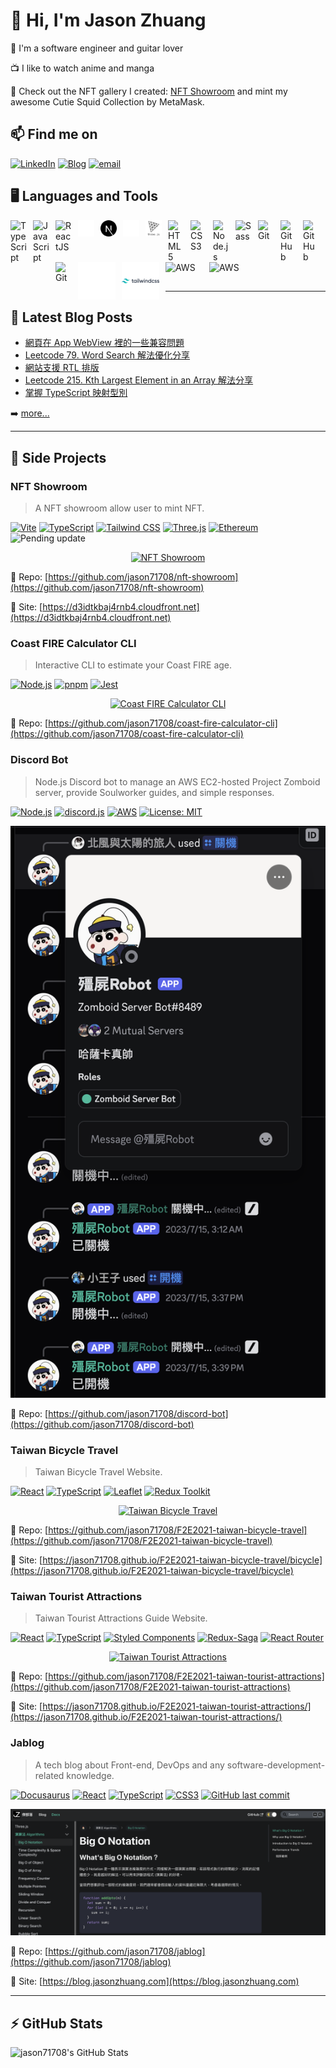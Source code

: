 # 👋 Hi, I'm Jason Zhuang

🎸 I'm a software engineer and guitar lover

📺 I like to watch anime and manga

🌄 Check out the NFT gallery I created: [NFT Showroom](https://d3idtkbaj4rnb4.cloudfront.net) and mint my awesome Cutie Squid Collection by MetaMask.

## 📫 Find me on

[![LinkedIn](https://img.shields.io/badge/-LinkedIn-0A66C2?style=for-the-badge&logo=linkedin&labelColor=0A66C2)](https://www.linkedin.com/in/jason-bocheng-zhuang/)
[![Blog](https://img.shields.io/badge/-Blog-3F51B5?style=for-the-badge&logo=docusaurus&labelColor=3F51B5&logoColor=FFF)](https://blog.jasonzhuang.com)
[![email](https://img.shields.io/badge/-email-000?style=for-the-badge&logo=gmail&labelColor=000)](mailto:jason71708@gmail.com)

## 🖥️ Languages and Tools

<img align="left" alt="TypeScript" width="26px" src="https://cdn-icons-png.flaticon.com/512/5968/5968381.png" style="padding-right:10px;" />

<img align="left" alt="JavaScript" width="26px" src="https://cdn.jsdelivr.net/gh/devicons/devicon/icons/javascript/javascript-original.svg" style="padding-right:10px;" />

<img align="left" alt="ReactJS" width="26px" src="https://cdn.jsdelivr.net/gh/devicons/devicon/icons/react/react-original.svg" style="padding-right:10px;" />

[<img align="left" alt="NextJS" width="26px" src="./img/nextjs-light.svg" style="padding-right:10px;" />](https://nextjs.org#gh-dark-mode-only)
[<img align="left" alt="NextJS" width="26px" src="./img/nextjs-dark.svg" style="padding-right:10px;" />](https://nextjs.org#gh-light-mode-only)

[<img align="left" alt="ThreeJS" width="26px" src="./img/threejs-light.svg" style="padding-right:10px;" />](https://threejs.org#gh-dark-mode-only)
[<img align="left" alt="ThreeJS" width="26px" src="./img/threejs-dark.svg" style="padding-right:10px;" />](https://threejs.org#gh-light-mode-only)

<!-- <img align="left" alt="HTML5" width="26px" src="" style="padding-right:10px;" />
<img align="left" alt="HTML5" width="26px" src="" style="padding-right:10px;" /> -->

<img align="left" alt="HTML5" width="26px" src="https://cdn.jsdelivr.net/gh/devicons/devicon/icons/html5/html5-original.svg" style="padding-right:10px;" />

<img align="left" alt="CSS3" width="26px" src="https://cdn.jsdelivr.net/gh/devicons/devicon/icons/css3/css3-original.svg" style="padding-right:10px;" />

<img align="left" alt="Node.js" width="26px" src="https://cdn.jsdelivr.net/gh/devicons/devicon/icons/nodejs/nodejs-original.svg" style="padding-right:10px;" />

<img align="left" alt="Sass" width="26px" src="https://cdn.jsdelivr.net/gh/devicons/devicon/icons/sass/sass-original.svg" style="padding-right:10px;" />

<img align="left" alt="Git" width="26px" src="https://cdn.jsdelivr.net/gh/devicons/devicon/icons/git/git-original.svg" style="padding-right:10px;" />

[<img align="left" alt="GitHub" width="26px" src="https://user-images.githubusercontent.com/3369400/139447912-e0f43f33-6d9f-45f8-be46-2df5bbc91289.png" style="padding-right:10px;" />](https://github.com/jason71708#gh-dark-mode-only)
[<img align="left" alt="GitHub" width="26px" src="https://user-images.githubusercontent.com/3369400/139448065-39a229ba-4b06-434b-bc67-616e2ed80c8f.png" style="padding-right:10px;" />](https://github.com/jason71708#gh-light-mode-only)

<img align="left" alt="Git" width="26px" src="https://cdn.jsdelivr.net/gh/devicons/devicon/icons/docker/docker-plain-wordmark.svg" style="padding-right:10px;" />

<br />
<br />

[<img align="left" alt="TailwindCSS" width="60px" src="./img/tailwindcss-light.svg" style="padding-right:10px;" />](https://tailwindcss.com#gh-dark-mode-only)
[<img align="left" alt="TailwindCSS" width="60px" src="./img/tailwindcss-dark.svg" style="padding-right:10px;" />](https://tailwindcss.com#gh-light-mode-only)

[<img align="left" alt="AWS" width="60px" src="https://cdn.jsdelivr.net/gh/devicons/devicon/icons/amazonwebservices/amazonwebservices-plain-wordmark.svg" style="padding-right:10px;" />](#gh-dark-mode-only)
[<img align="left" alt="AWS" width="60px" src="https://cdn.jsdelivr.net/gh/devicons/devicon/icons/amazonwebservices/amazonwebservices-original-wordmark.svg" style="padding-right:10px;" />](#gh-light-mode-only)

<br />
<br />
<br />

---

## 📕 Latest Blog Posts

<!-- BLOG-POST-LIST:START -->
- [網頁在 App WebView 裡的一些兼容問題](https://blog.jasonzhuang.com/blog/2024/11/21/website-in-app-webview-problem)
- [Leetcode 79. Word Search 解法優化分享](https://blog.jasonzhuang.com/blog/2024/10/13/leetcode-79-word-search-optimized-solution)
- [網站支援 RTL 排版](https://blog.jasonzhuang.com/blog/2024/09/12/web-rtl-fa-ar)
- [Leetcode 215. Kth Largest Element in an Array 解法分享](https://blog.jasonzhuang.com/blog/2023/04/01/leetcode-215-kth-largest-element-in-an-array-solution)
- [掌握 TypeScript 映射型別](https://blog.jasonzhuang.com/blog/2023/03/24/master-typescript-mapped-types)
<!-- BLOG-POST-LIST:END -->

➡️ [more...](https://blog.jasonzhuang.com)

---

## 🧪 Side Projects

### NFT Showroom

> A NFT showroom allow user to mint NFT.

[![Vite](https://img.shields.io/badge/-Vite-646CFF?style=flat-square&logo=vite&labelColor=646CFF&logoColor=FFF)](https://d3idtkbaj4rnb4.cloudfront.net) [![TypeScript](https://img.shields.io/badge/-TypeScript-3178C6?style=flat-square&logo=typescript&labelColor=3178C6&logoColor=FFF)](https://d3idtkbaj4rnb4.cloudfront.net) [![Tailwind CSS](https://img.shields.io/badge/-Tailwind%20CSS-06B6D4?style=flat-square&logo=tailwindcss&labelColor=06B6D4&logoColor=FFF)](https://d3idtkbaj4rnb4.cloudfront.net) [![Three.js](https://img.shields.io/badge/-Three.js-000?style=flat-square&logo=three.js&logoColor=FFF)](https://d3idtkbaj4rnb4/cloudfront.net) [![Ethereum](https://img.shields.io/badge/-Ethereum-3C3C3D?style=flat-square&logo=ethereum&labelColor=3C3C3D&logoColor=FFF)](https://d3idtkbaj4rnb4.cloudfront.net) ![Pending update](https://img.shields.io/badge/%E2%8C%9B-Pending%20update-C00?style=flat-square&labelColor=F0F0F0)

<div align="center">

  [![NFT Showroom](https://img.youtube.com/vi/MtAtOeCSGJs/hqdefault.jpg)](https://d3idtkbaj4rnb4.cloudfront.net)

</div>

🔗 Repo: [https://github.com/jason71708/nft-showroom](https://github.com/jason71708/nft-showroom)

🔗 Site: [https://d3idtkbaj4rnb4.cloudfront.net](https://d3idtkbaj4rnb4.cloudfront.net)

### Coast FIRE Calculator CLI

> Interactive CLI to estimate your Coast FIRE age.

[![Node.js](https://img.shields.io/badge/-Node.js-339933?style=flat-square&logo=node.js&labelColor=339933&logoColor=FFF)](https://github.com/jason71708/coast-fire-calculator-cli) [![pnpm](https://img.shields.io/badge/-pnpm-F69220?style=flat-square&logo=pnpm&labelColor=F69220&logoColor=000)](https://github.com/jason71708/coast-fire-calculator-cli) [![Jest](https://img.shields.io/badge/-Jest-C21325?style=flat-square&logo=jest&labelColor=C21325&logoColor=FFF)](https://github.com/jason71708/coast-fire-calculator-cli)

<div align="center">

  [![Coast FIRE Calculator CLI](https://raw.githubusercontent.com/jason71708/coast-fire-calculator-cli/master/cover.png)](https://github.com/jason71708/coast-fire-calculator-cli)

</div>

🔗 Repo: [https://github.com/jason71708/coast-fire-calculator-cli](https://github.com/jason71708/coast-fire-calculator-cli)

### Discord Bot

> Node.js Discord bot to manage an AWS EC2-hosted Project Zomboid server, provide Soulworker guides, and simple responses.

[![Node.js](https://img.shields.io/badge/-Node.js-339933?style=flat-square&logo=node.js&labelColor=339933&logoColor=FFF)](https://github.com/jason71708/discord-bot) [![discord.js](https://img.shields.io/badge/-discord.js-5865F2?style=flat-square&logo=discord&labelColor=5865F2&logoColor=FFF)](https://github.com/jason71708/discord-bot) [![AWS](https://img.shields.io/badge/-AWS-232F3E?style=flat-square&logo=amazon-aws&labelColor=232F3E&logoColor=FFF)](https://github.com/jason71708/discord-bot) [![License: MIT](https://img.shields.io/badge/License-MIT-000?style=flat-square&labelColor=000&logoColor=FFF)](https://github.com/jason71708/discord-bot)

<div align="center">

  [![Discord Bot](https://raw.githubusercontent.com/jason71708/discord-bot/master/cover.png)](https://github.com/jason71708/discord-bot)

</div>

🔗 Repo: [https://github.com/jason71708/discord-bot](https://github.com/jason71708/discord-bot)

### Taiwan Bicycle Travel

> Taiwan Bicycle Travel Website.

[![React](https://img.shields.io/badge/-React-61DAFB?style=flat-square&logo=react&labelColor=61DAFB&logoColor=000)](https://jason71708.github.io/F2E2021-taiwan-bicycle-travel/bicycle) [![TypeScript](https://img.shields.io/badge/-TypeScript-3178C6?style=flat-square&logo=typescript&labelColor=3178C6&logoColor=FFF)](https://jason71708.github.io/F2E2021-taiwan-bicycle-travel/bicycle) [![Leaflet](https://img.shields.io/badge/-Leaflet-199900?style=flat-square&logo=leaflet&labelColor=199900&logoColor=FFF)](https://jason71708.github.io/F2E2021-taiwan-bicycle-travel/bicycle) [![Redux Toolkit](https://img.shields.io/badge/-Redux%20Toolkit-764ABC?style=flat-square&logo=redux&labelColor=764ABC&logoColor=FFF)](https://jason71708.github.io/F2E2021-taiwan-bicycle-travel/bicycle)

<div align="center">

  [![Taiwan Bicycle Travel](https://jason71708.github.io/F2E2021-taiwan-bicycle-travel/screenshot.png)](https://jason71708.github.io/F2E2021-taiwan-bicycle-travel/bicycle)

</div>

🔗 Repo: [https://github.com/jason71708/F2E2021-taiwan-bicycle-travel](https://github.com/jason71708/F2E2021-taiwan-bicycle-travel)

🔗 Site: [https://jason71708.github.io/F2E2021-taiwan-bicycle-travel/bicycle](https://jason71708.github.io/F2E2021-taiwan-bicycle-travel/bicycle)

### Taiwan Tourist Attractions

> Taiwan Tourist Attractions Guide Website.

[![React](https://img.shields.io/badge/-React-61DAFB?style=flat-square&logo=react&labelColor=61DAFB&logoColor=000)](https://jason71708.github.io/F2E2021-taiwan-tourist-attractions/) [![TypeScript](https://img.shields.io/badge/-TypeScript-3178C6?style=flat-square&logo=typescript&labelColor=3178C6&logoColor=FFF)](https://jason71708.github.io/F2E2021-taiwan-tourist-attractions/) [![Styled Components](https://img.shields.io/badge/-Styled%20Components-DB7093?style=flat-square&logo=styled-components&labelColor=DB7093&logoColor=FFF)](https://jason71708.github.io/F2E2021-taiwan-tourist-attractions/) [![Redux-Saga](https://img.shields.io/badge/-Redux--Saga-764ABC?style=flat-square&logo=redux&labelColor=764ABC&logoColor=FFF)](https://jason71708.github.io/F2E2021-taiwan-tourist-attractions/) [![React Router](https://img.shields.io/badge/-React%20Router-CA4245?style=flat-square&logo=reactrouter&labelColor=CA4245&logoColor=FFF)](https://jason71708.github.io/F2E2021-taiwan-tourist-attractions/)

<div align="center">

  [![Taiwan Tourist Attractions](https://jason71708.github.io/F2E2021-taiwan-tourist-attractions/screenshot.png)](https://jason71708.github.io/F2E2021-taiwan-tourist-attractions/)

</div>

🔗 Repo: [https://github.com/jason71708/F2E2021-taiwan-tourist-attractions](https://github.com/jason71708/F2E2021-taiwan-tourist-attractions)

🔗 Site: [https://jason71708.github.io/F2E2021-taiwan-tourist-attractions/](https://jason71708.github.io/F2E2021-taiwan-tourist-attractions/)

### Jablog

> A tech blog about Front-end, DevOps and any software-development-related knowledge.

[![Docusaurus](https://img.shields.io/badge/-Docusaurus-3F51B5?style=flat-square&logo=docusaurus&labelColor=3F51B5&logoColor=FFF)](https://blog.jasonzhuang.com) [![React](https://img.shields.io/badge/-React-61DAFB?style=flat-square&logo=react&labelColor=61DAFB&logoColor=000)](https://blog.jasonzhuang.com) [![TypeScript](https://img.shields.io/badge/-TypeScript-3178C6?style=flat-square&logo=typescript&labelColor=3178C6&logoColor=FFF)](https://blog.jasonzhuang.com) [![CSS3](https://img.shields.io/badge/-CSS3-1572B6?style=flat-square&logo=css3&labelColor=1572B6&logoColor=FFF)](https://blog.jasonzhuang.com) [![GitHub last commit](https://img.shields.io/github/last-commit/jason71708/jablog?style=flat-square&logo=github&label=Last%20commit&labelColor=24292e&logoColor=FFF&color=F0F0F0)](https://github.com/jason71708/jablog)

<div align="center">

  [![Jablog](https://raw.githubusercontent.com/jason71708/jablog/master/preview.png)](https://blog.jasonzhuang.com)

</div>

🔗 Repo: [https://github.com/jason71708/jablog](https://github.com/jason71708/jablog)

🔗 Site: [https://blog.jasonzhuang.com](https://blog.jasonzhuang.com)

---

## ⚡ GitHub Stats

<img align="left" alt="jason71708's GitHub Stats" src="https://github-readme-stats.vercel.app/api?username=jason71708&show_icons=true&hide_border=false&title_color=ff652f&icon_color=FFE400&bg_color=09131B&text_color=ffffff&border_color=0c1a25" />

[website]: https://blog.jasonzhuang.com
[email]: mailto:jason71708@gmail.com